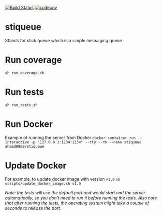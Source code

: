 [![Build Status](https://ahmad88me.semaphoreci.com/badges/stiqueue/branches/main.svg)](https://ahmad88me.semaphoreci.com/projects/stiqueue)
[![codecov](https://codecov.io/gh/ahmad88me/stiqueue/branch/main/graph/badge.svg?token=mfqJCVLNXc)](https://codecov.io/gh/ahmad88me/stiqueue)


# stiqueue
Stands for stick queue which is a simple messaging queue


# Run coverage
```sh run_coverage.sh```

# Run tests
```sh run_tests.sh```

# Run Docker
Example of running the server from Docker
```docker container run --interactive -p "127.0.0.1:1234:1234" --tty --rm --name stiqueue ahmad88me/stiqueue```

# Update Docker
For example, to update docker image with version `v1.0`
`sh scripts/update_docker_image.sh v1.0`

*Note: the tests will use the default port and would
start and the server automatically, so you don't
need to run it before running the tests. Also note that
after running the tests, the operating system might take
a couple of seconds to release the port.*
